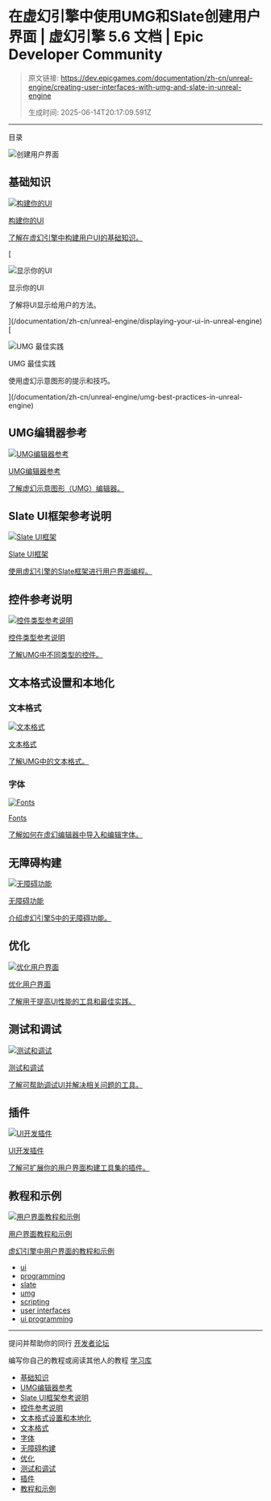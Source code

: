 # 在虚幻引擎中使用UMG和Slate创建用户界面 | 虚幻引擎 5.6 文档 | Epic Developer Community

> 原文链接: https://dev.epicgames.com/documentation/zh-cn/unreal-engine/creating-user-interfaces-with-umg-and-slate-in-unreal-engine
> 
> 生成时间: 2025-06-14T20:17:09.591Z

---

目录

![创建用户界面](https://dev.epicgames.com/community/api/documentation/image/8dc1e4f2-c42a-4e68-abdb-e80c34b5ae3e?resizing_type=fill&width=1920&height=335)

## 基础知识

[](/documentation/zh-cn/unreal-engine/building-your-ui-in-unreal-engine)

[![构建你的UI](https://d1iv7db44yhgxn.cloudfront.net/documentation/images/bfff3322-753d-44c0-bf75-87fb5eaf302a/placeholder_topic.png)](/documentation/zh-cn/unreal-engine/building-your-ui-in-unreal-engine)

[构建你的UI](/documentation/zh-cn/unreal-engine/building-your-ui-in-unreal-engine)

[了解在虚幻引擎中构建用户UI的基础知识。](/documentation/zh-cn/unreal-engine/building-your-ui-in-unreal-engine)

[

![显示你的UI](https://d1iv7db44yhgxn.cloudfront.net/documentation/images/c3c52d2a-2d75-4e9a-ac93-a8146de559d2/placeholder_topic.png)

显示你的UI

了解将UI显示给用户的方法。





](/documentation/zh-cn/unreal-engine/displaying-your-ui-in-unreal-engine)[

![UMG 最佳实践](https://d1iv7db44yhgxn.cloudfront.net/documentation/images/c8eddbc7-0844-4835-adda-da4d5f308633/placeholder_topic.png)

UMG 最佳实践

使用虚幻示意图形的提示和技巧。





](/documentation/zh-cn/unreal-engine/umg-best-practices-in-unreal-engine)

## UMG编辑器参考

[](/documentation/zh-cn/unreal-engine/umg-editor-reference-for-unreal-engine)

[![UMG编辑器参考](https://d1iv7db44yhgxn.cloudfront.net/documentation/images/64dca8fc-2c19-497d-b0b2-5f4d9fd591ec/placeholder_topic.png)](/documentation/zh-cn/unreal-engine/umg-editor-reference-for-unreal-engine)

[UMG编辑器参考](/documentation/zh-cn/unreal-engine/umg-editor-reference-for-unreal-engine)

[了解虚幻示意图形（UMG）编辑器。](/documentation/zh-cn/unreal-engine/umg-editor-reference-for-unreal-engine)

## Slate UI框架参考说明

[](/documentation/zh-cn/unreal-engine/slate-user-interface-programming-framework-for-unreal-engine)

[![Slate UI框架](https://d1iv7db44yhgxn.cloudfront.net/documentation/images/34594a7c-87ff-47ab-bce6-67b62c211839/placeholder_topic.png)](/documentation/zh-cn/unreal-engine/slate-user-interface-programming-framework-for-unreal-engine)

[Slate UI框架](/documentation/zh-cn/unreal-engine/slate-user-interface-programming-framework-for-unreal-engine)

[使用虚幻引擎的Slate框架进行用户界面编程。](/documentation/zh-cn/unreal-engine/slate-user-interface-programming-framework-for-unreal-engine)

## 控件参考说明

[](/documentation/zh-cn/unreal-engine/widget-type-reference-for-umg-ui-designer-in-unreal-engine)

[![控件类型参考说明](https://d1iv7db44yhgxn.cloudfront.net/documentation/images/d25cc82c-39d2-4c65-b9c3-96fd77e35065/placeholder_topic.png)](/documentation/zh-cn/unreal-engine/widget-type-reference-for-umg-ui-designer-in-unreal-engine)

[控件类型参考说明](/documentation/zh-cn/unreal-engine/widget-type-reference-for-umg-ui-designer-in-unreal-engine)

[了解UMG中不同类型的控件。](/documentation/zh-cn/unreal-engine/widget-type-reference-for-umg-ui-designer-in-unreal-engine)

## 文本格式设置和本地化

### 文本格式

[](/documentation/zh-cn/unreal-engine/text-formatting-in-unreal-engine)

[![文本格式](https://d1iv7db44yhgxn.cloudfront.net/documentation/images/a7650ceb-3d9c-4c9f-ab30-82e0ea0db9bc/placeholder_topic.png)](/documentation/zh-cn/unreal-engine/text-formatting-in-unreal-engine)

[文本格式](/documentation/zh-cn/unreal-engine/text-formatting-in-unreal-engine)

[了解UMG中的文本格式。](/documentation/zh-cn/unreal-engine/text-formatting-in-unreal-engine)

### 字体

[](/documentation/zh-cn/unreal-engine/using-fonts-in-unreal-engine)

[![Fonts](https://d1iv7db44yhgxn.cloudfront.net/documentation/images/ff0bdff0-2fe9-410c-aca5-0735bbd24fc4/placeholder_topic.png)](/documentation/zh-cn/unreal-engine/using-fonts-in-unreal-engine)

[Fonts](/documentation/zh-cn/unreal-engine/using-fonts-in-unreal-engine)

[了解如何在虚幻编辑器中导入和编辑字体。](/documentation/zh-cn/unreal-engine/using-fonts-in-unreal-engine)

## 无障碍构建

[](/documentation/zh-cn/unreal-engine/designing-ui-for-accessibility-in-unreal-engine)

[![无障碍功能](https://d1iv7db44yhgxn.cloudfront.net/documentation/images/eedc1ead-7969-4206-af2a-c296bf79d48d/placeholder_topic.png)](/documentation/zh-cn/unreal-engine/designing-ui-for-accessibility-in-unreal-engine)

[无障碍功能](/documentation/zh-cn/unreal-engine/designing-ui-for-accessibility-in-unreal-engine)

[介绍虚幻引擎5中的无障碍功能。](/documentation/zh-cn/unreal-engine/designing-ui-for-accessibility-in-unreal-engine)

## 优化

[](/documentation/zh-cn/unreal-engine/optimizing-user-interfaces-in-unreal-engine)

[![优化用户界面](https://d1iv7db44yhgxn.cloudfront.net/documentation/images/e1cf495e-a31d-4c88-8120-c8bb3339f329/placeholder_topic.png)](/documentation/zh-cn/unreal-engine/optimizing-user-interfaces-in-unreal-engine)

[优化用户界面](/documentation/zh-cn/unreal-engine/optimizing-user-interfaces-in-unreal-engine)

[了解用于提高UI性能的工具和最佳实践。](/documentation/zh-cn/unreal-engine/optimizing-user-interfaces-in-unreal-engine)

## 测试和调试

[](/documentation/zh-cn/unreal-engine/testing-and-debugging-user-interfaces-in-unreal-engine)

[![测试和调试](https://d1iv7db44yhgxn.cloudfront.net/documentation/images/214c8cb5-0b65-44f0-a9de-31a0da40d5e6/placeholder_topic.png)](/documentation/zh-cn/unreal-engine/testing-and-debugging-user-interfaces-in-unreal-engine)

[测试和调试](/documentation/zh-cn/unreal-engine/testing-and-debugging-user-interfaces-in-unreal-engine)

[了解可帮助调试UI并解决相关问题的工具。](/documentation/zh-cn/unreal-engine/testing-and-debugging-user-interfaces-in-unreal-engine)

## 插件

[](/documentation/zh-cn/unreal-engine/plugins-for-ui-development-in-unreal-engine)

[![UI开发插件](https://d1iv7db44yhgxn.cloudfront.net/documentation/images/894b857f-1f56-4788-8ae6-2fd2a0a75a74/placeholder_topic.png)](/documentation/zh-cn/unreal-engine/plugins-for-ui-development-in-unreal-engine)

[UI开发插件](/documentation/zh-cn/unreal-engine/plugins-for-ui-development-in-unreal-engine)

[了解可扩展你的用户界面构建工具集的插件。](/documentation/zh-cn/unreal-engine/plugins-for-ui-development-in-unreal-engine)

## 教程和示例

[](/documentation/zh-cn/unreal-engine/tutorials-and-examples-for-user-interfaces-in-unreal-engine)

[![用户界面教程和示例](https://d1iv7db44yhgxn.cloudfront.net/documentation/images/d76e0629-381b-467e-aae7-596ade04014c/placeholder_topic.png)](/documentation/zh-cn/unreal-engine/tutorials-and-examples-for-user-interfaces-in-unreal-engine)

[用户界面教程和示例](/documentation/zh-cn/unreal-engine/tutorials-and-examples-for-user-interfaces-in-unreal-engine)

[虚幻引擎中用户界面的教程和示例](/documentation/zh-cn/unreal-engine/tutorials-and-examples-for-user-interfaces-in-unreal-engine)

-   [ui](https://dev.epicgames.com/community/search?query=ui)
-   [programming](https://dev.epicgames.com/community/search?query=programming)
-   [slate](https://dev.epicgames.com/community/search?query=slate)
-   [umg](https://dev.epicgames.com/community/search?query=umg)
-   [scripting](https://dev.epicgames.com/community/search?query=scripting)
-   [user interfaces](https://dev.epicgames.com/community/search?query=user%20interfaces)
-   [ui programming](https://dev.epicgames.com/community/search?query=ui%20programming)

* * *

提问并帮助你的同行 [开发者论坛](https://forums.unrealengine.com/categories?tag=unreal-engine)

编写你自己的教程或阅读其他人的教程 [学习库](https://dev.epicgames.com/community/unreal-engine/learning)

-   [基础知识](/documentation/zh-cn/unreal-engine/creating-user-interfaces-with-umg-and-slate-in-unreal-engine#%E5%9F%BA%E7%A1%80%E7%9F%A5%E8%AF%86)
-   [UMG编辑器参考](/documentation/zh-cn/unreal-engine/creating-user-interfaces-with-umg-and-slate-in-unreal-engine#umg%E7%BC%96%E8%BE%91%E5%99%A8%E5%8F%82%E8%80%83)
-   [Slate UI框架参考说明](/documentation/zh-cn/unreal-engine/creating-user-interfaces-with-umg-and-slate-in-unreal-engine#slateui%E6%A1%86%E6%9E%B6%E5%8F%82%E8%80%83%E8%AF%B4%E6%98%8E)
-   [控件参考说明](/documentation/zh-cn/unreal-engine/creating-user-interfaces-with-umg-and-slate-in-unreal-engine#%E6%8E%A7%E4%BB%B6%E5%8F%82%E8%80%83%E8%AF%B4%E6%98%8E)
-   [文本格式设置和本地化](/documentation/zh-cn/unreal-engine/creating-user-interfaces-with-umg-and-slate-in-unreal-engine#%E6%96%87%E6%9C%AC%E6%A0%BC%E5%BC%8F%E8%AE%BE%E7%BD%AE%E5%92%8C%E6%9C%AC%E5%9C%B0%E5%8C%96)
-   [文本格式](/documentation/zh-cn/unreal-engine/creating-user-interfaces-with-umg-and-slate-in-unreal-engine#%E6%96%87%E6%9C%AC%E6%A0%BC%E5%BC%8F)
-   [字体](/documentation/zh-cn/unreal-engine/creating-user-interfaces-with-umg-and-slate-in-unreal-engine#%E5%AD%97%E4%BD%93)
-   [无障碍构建](/documentation/zh-cn/unreal-engine/creating-user-interfaces-with-umg-and-slate-in-unreal-engine#%E6%97%A0%E9%9A%9C%E7%A2%8D%E6%9E%84%E5%BB%BA)
-   [优化](/documentation/zh-cn/unreal-engine/creating-user-interfaces-with-umg-and-slate-in-unreal-engine#%E4%BC%98%E5%8C%96)
-   [测试和调试](/documentation/zh-cn/unreal-engine/creating-user-interfaces-with-umg-and-slate-in-unreal-engine#%E6%B5%8B%E8%AF%95%E5%92%8C%E8%B0%83%E8%AF%95)
-   [插件](/documentation/zh-cn/unreal-engine/creating-user-interfaces-with-umg-and-slate-in-unreal-engine#%E6%8F%92%E4%BB%B6)
-   [教程和示例](/documentation/zh-cn/unreal-engine/creating-user-interfaces-with-umg-and-slate-in-unreal-engine#%E6%95%99%E7%A8%8B%E5%92%8C%E7%A4%BA%E4%BE%8B)